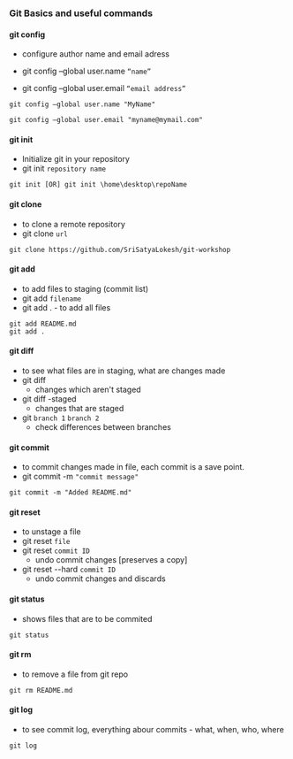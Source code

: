 ### Git Basics and useful commands

#### git config
- configure author name and email adress
- git config –global user.name `“name”`

- git config –global user.email `“email address”`
```
git config –global user.name "MyName"

git config –global user.email "myname@mymail.com"
```
#### git init
- Initialize git in your repository
- git init `repository name`
```
git init [OR] git init \home\desktop\repoName
```
#### git clone
- to clone a remote repository
- git clone `url`
```
git clone https://github.com/SriSatyaLokesh/git-workshop
```
#### git add
- to add files to staging (commit list)
- git add `filename`
- git add . - to add all files
```
git add README.md
git add .
```
#### git diff
- to see what files are in staging, what are changes made
- git diff
    - changes which aren't staged
- git diff -staged
    - changes that are staged
- git `branch 1` `branch 2`
    - check differences between branches
#### git commit
- to commit changes made in file, each commit is a save point.
- git commit -m `"commit message"`
```
git commit -m "Added README.md"
```
#### git reset
- to unstage a file
- git reset `file`
- git reset `commit ID`
    - undo commit changes [preserves a copy]
- git reset --hard `commit ID`
    - undo commit changes and discards
#### git status
- shows files that are to be commited
```
git status
```
#### git rm
- to remove a file from git repo
```
git rm README.md
```
#### git log 
- to see commit log, everything abour commits - what, when, who, where
``` 
git log
``` 